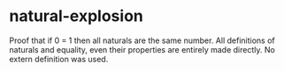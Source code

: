 # natural-explosion
Proof that if 0 = 1 then all naturals are the same number. All definitions of naturals and equality, even their properties are entirely made directly. No extern definition was used.
